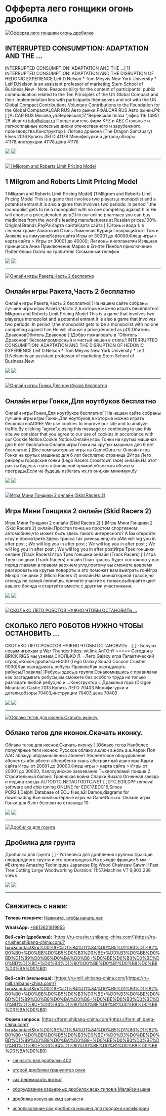 # Офферта лего гонщики огонь дробилка

<a href="https://swt.shibang-china.com/?l=ru&img&k=%D0%9E%D1%84%D1%84%D0%B5%D1%80%D1%82%D0%B0+%D0%BB%D0%B5%D0%B3%D0%BE+%D0%B3%D0%BE%D0%BD%D1%89%D0%B8%D0%BA%D0%B8+%D0%BE%D0%B3%D0%BE%D0%BD%D1%8C+%D0%B4%D1%80%D0%BE%D0%B1%D0%B8%D0%BB%D0%BA%D0%B0" target="_blank">![Офферта лего гонщики огонь дробилка](http://static.shibang-china.com/all-800x300/636.jpg)</a>

## INTERRUPTED CONSUMPTION: ADAPTATION AND THE …
INTERRUPTED CONSUMPTION: ADAPTATION AND THE …[ ]1 INTERRUPTED CONSUMPTION: ADAPTATION AND THE DISRUPTION OF HEDONIC EXPERIENCE Leif D.Nelson * Tom Meyvis New York University * Leif D.Nelson is an assistant professor of marketing,Stern School of Business,New&nbsp;&#0183;&#32;Note: Responsibility for the content of participants' public communication related to the Ten Principles of the UN Global Compact and their implementation lies with participants themselves and not with the UN Global Compact.Contributions Voluntary Contributions to the Foundation for the Global CompactALCAR RUS Авто рынки.РФALCAR RUS Авто рынки.РФ [ ]ALCAR RUS Москва,ул.Верейская,17,&quot;Верейская плаза &quot;,офис 116 (495) 28 alcar.ru info@alcar.ru Представитель фирм KFZ и AEZ.Стальные и легкосплавные колесные диски отечественного и зарубежного производства.Конструктор L Логово дракона (The Dragon Sanctuary) Elves 2016.Купить ЛЕГО 41178 Минифигурки и детали,обзоры 41178,инструкции 41178,цена 41178


<a href="https://whatsapp.shibangsoft.com/WhatsApp.php" target="_blank" title="WhatsApp">![](http://static.shibang-china.com/icon/whatsapp.png)</a> <a href="https://swt.shibang-china.com/?l=ru&icon&k=%D0%9E%D1%84%D1%84%D0%B5%D1%80%D1%82%D0%B0+%D0%BB%D0%B5%D0%B3%D0%BE+%D0%B3%D0%BE%D0%BD%D1%89%D0%B8%D0%BA%D0%B8+%D0%BE%D0%B3%D0%BE%D0%BD%D1%8C+%D0%B4%D1%80%D0%BE%D0%B1%D0%B8%D0%BB%D0%BA%D0%B0" target="_blank">![](http://static.shibang-china.com/icon/chat-ru.png)</a>

---

<a href="https://swt.shibang-china.com/?l=ru&img&k=%D0%9E%D1%84%D1%84%D0%B5%D1%80%D1%82%D0%B0+%D0%BB%D0%B5%D0%B3%D0%BE+%D0%B3%D0%BE%D0%BD%D1%89%D0%B8%D0%BA%D0%B8+%D0%BE%D0%B3%D0%BE%D0%BD%D1%8C+%D0%B4%D1%80%D0%BE%D0%B1%D0%B8%D0%BB%D0%BA%D0%B0" target="_blank">![1 Milgrom and Roberts Limit Pricing Model](http://static.shibang-china.com/all-800x300/620.jpg)</a>

## 1 Milgrom and Roberts Limit Pricing Model
1 Milgrom and Roberts Limit Pricing Model[ ]1 Milgrom and Roberts Limit Pricing Model This is a game that involves two players,a monopolist and a potential entrant.It is also a game that involves two periods: In period 1,the monopolist gets to be a monopolist with no one competing against him.He will choose a price,denoted as p(1):In our online pharmacy you can buy medicines from the world's leading manufacturers at Russian prices.100% Original Brands,PayPalКарта сайтаКарта сайта [ ]Огонь и вода 1: в лесном храме Азиатский Стиль Лимонная Курица Говорящий кот Том и Анжела на лимузинеКарта сайта Игры от 30001 до 40000.Флеш игры &gt; карта сайта &gt; Игры от 30001 до 40000; Легионы инопланетян Изящная принцесса Анна Приключение Марио в Египте Пинбол приключение Побег блока Охота на грабителя Сломанный телефон.


<a href="https://whatsapp.shibangsoft.com/WhatsApp.php" target="_blank" title="WhatsApp">![](http://static.shibang-china.com/icon/whatsapp.png)</a> <a href="https://swt.shibang-china.com/?l=ru&icon&k=%D0%9E%D1%84%D1%84%D0%B5%D1%80%D1%82%D0%B0+%D0%BB%D0%B5%D0%B3%D0%BE+%D0%B3%D0%BE%D0%BD%D1%89%D0%B8%D0%BA%D0%B8+%D0%BE%D0%B3%D0%BE%D0%BD%D1%8C+%D0%B4%D1%80%D0%BE%D0%B1%D0%B8%D0%BB%D0%BA%D0%B0" target="_blank">![](http://static.shibang-china.com/icon/chat-ru.png)</a>

---

<a href="https://swt.shibang-china.com/?l=ru&img&k=%D0%9E%D1%84%D1%84%D0%B5%D1%80%D1%82%D0%B0+%D0%BB%D0%B5%D0%B3%D0%BE+%D0%B3%D0%BE%D0%BD%D1%89%D0%B8%D0%BA%D0%B8+%D0%BE%D0%B3%D0%BE%D0%BD%D1%8C+%D0%B4%D1%80%D0%BE%D0%B1%D0%B8%D0%BB%D0%BA%D0%B0" target="_blank">![Онлайн игры Ракета,Часть 2 бесплатно](http://static.shibang-china.com/all-800x300/254.jpg)</a>

## Онлайн игры Ракета,Часть 2 бесплатно
Онлайн игры Ракета,Часть 2 бесплатно[ ]На нашем сайте собраны лучшие игры игры Ракета,Часть 2,в которые можно играть беслплатно1 Milgrom and Roberts Limit Pricing Model This is a game that involves two players,a monopolist and a potential entrant.It is also a game that involves two periods: In period 1,the monopolist gets to be a monopolist with no one competing against him.He will choose a price,denoted as p(1):Обитель ДраконовОбитель Драконов [ ]Добро пожаловать в “Обитель Драконов” бескомпромиссный и чистый экшен в стиле.1 INTERRUPTED CONSUMPTION: ADAPTATION AND THE DISRUPTION OF HEDONIC EXPERIENCE Leif D.Nelson * Tom Meyvis New York University * Leif D.Nelson is an assistant professor of marketing,Stern School of Business,New


<a href="https://whatsapp.shibangsoft.com/WhatsApp.php" target="_blank" title="WhatsApp">![](http://static.shibang-china.com/icon/whatsapp.png)</a> <a href="https://swt.shibang-china.com/?l=ru&icon&k=%D0%9E%D1%84%D1%84%D0%B5%D1%80%D1%82%D0%B0+%D0%BB%D0%B5%D0%B3%D0%BE+%D0%B3%D0%BE%D0%BD%D1%89%D0%B8%D0%BA%D0%B8+%D0%BE%D0%B3%D0%BE%D0%BD%D1%8C+%D0%B4%D1%80%D0%BE%D0%B1%D0%B8%D0%BB%D0%BA%D0%B0" target="_blank">![](http://static.shibang-china.com/icon/chat-ru.png)</a>

---

<a href="https://swt.shibang-china.com/?l=ru&img&k=%D0%9E%D1%84%D1%84%D0%B5%D1%80%D1%82%D0%B0+%D0%BB%D0%B5%D0%B3%D0%BE+%D0%B3%D0%BE%D0%BD%D1%89%D0%B8%D0%BA%D0%B8+%D0%BE%D0%B3%D0%BE%D0%BD%D1%8C+%D0%B4%D1%80%D0%BE%D0%B1%D0%B8%D0%BB%D0%BA%D0%B0" target="_blank">![Онлайн игры Гонки,Для ноутбуков бесплатно](http://static.shibang-china.com/all-800x300/187.jpg)</a>

## Онлайн игры Гонки,Для ноутбуков бесплатно
Онлайн игры Гонки,Для ноутбуков бесплатно[ ]На нашем сайте собраны лучшие игры игры Гонки,Для ноутбуков,в которые можно играть беслплатноAGREE We use cookies to improve our site and to analyze traffic.By clicking “agree”,closing this message or continuing to use this site,we consider that you agree to our use of cookies in accordance with our Cookie Notice.Cookie Notice.Онлайн игры Гонки на крутых машинах для 6 лет бесплатно.Онлайн игры Гонки на крутых машинах для 6 лет бесплатно.[ ]Все компьютерные игры на GameGuru.ru: Онлайн игры Гонки на крутых машинах для 6 лет бесплатно страница 2Игра Лего рейсеры городские гонки (Lego Racers Crosstown race) онлайн.На этот раз ты будешь гнать к финишной прямой,объезжая объекты преграды.Если не будешь избегать их,то они,как минимум,бу


<a href="https://whatsapp.shibangsoft.com/WhatsApp.php" target="_blank" title="WhatsApp">![](http://static.shibang-china.com/icon/whatsapp.png)</a> <a href="https://swt.shibang-china.com/?l=ru&icon&k=%D0%9E%D1%84%D1%84%D0%B5%D1%80%D1%82%D0%B0+%D0%BB%D0%B5%D0%B3%D0%BE+%D0%B3%D0%BE%D0%BD%D1%89%D0%B8%D0%BA%D0%B8+%D0%BE%D0%B3%D0%BE%D0%BD%D1%8C+%D0%B4%D1%80%D0%BE%D0%B1%D0%B8%D0%BB%D0%BA%D0%B0" target="_blank">![](http://static.shibang-china.com/icon/chat-ru.png)</a>

---

<a href="https://swt.shibang-china.com/?l=ru&img&k=%D0%9E%D1%84%D1%84%D0%B5%D1%80%D1%82%D0%B0+%D0%BB%D0%B5%D0%B3%D0%BE+%D0%B3%D0%BE%D0%BD%D1%89%D0%B8%D0%BA%D0%B8+%D0%BE%D0%B3%D0%BE%D0%BD%D1%8C+%D0%B4%D1%80%D0%BE%D0%B1%D0%B8%D0%BB%D0%BA%D0%B0" target="_blank">![Игра Мини Гонщики 2 онлайн (Skid Racers 2)](http://static.shibang-china.com/all-800x300/104.jpg)</a>

## Игра Мини Гонщики 2 онлайн (Skid Racers 2)
Игра Мини Гонщики 2 онлайн (Skid Racers 2) [ ]Игра Мини Гонщики 2 (Skid Racers 2) онлайн.Простая гонка,на простом спортивном автомобиле,что может быть здесь такого интересного? А Вы откройте игру и посмотрите.Здесь трасса так уменьшена,что рWe will log you in after post ; We will log you in after post ; We will log you in after post ; We will log you in after post ; We will log you in after postИгра Трек гонщики онлайн (Track Racers)Игра Трек гонщики онлайн (Track Racers) [ ]Игра Трек гонщики (Track Racers) онлайн.План трассы будет постоянно у вас перед глазами в правом верхнем углу,поэтому вы сможете вовремя реагировать на крутые повороты и это поможет вам выиграть гонИгра Микро гонщики 2 (Micro Racers 2) онлайн.На миниатюрной трассе,но отнюдь не самой легкой,вы примете участие в гонках.выбирайте цвет вашего болида и стартуйте вместе с другими участниками.


<a href="https://whatsapp.shibangsoft.com/WhatsApp.php" target="_blank" title="WhatsApp">![](http://static.shibang-china.com/icon/whatsapp.png)</a> <a href="https://swt.shibang-china.com/?l=ru&icon&k=%D0%9E%D1%84%D1%84%D0%B5%D1%80%D1%82%D0%B0+%D0%BB%D0%B5%D0%B3%D0%BE+%D0%B3%D0%BE%D0%BD%D1%89%D0%B8%D0%BA%D0%B8+%D0%BE%D0%B3%D0%BE%D0%BD%D1%8C+%D0%B4%D1%80%D0%BE%D0%B1%D0%B8%D0%BB%D0%BA%D0%B0" target="_blank">![](http://static.shibang-china.com/icon/chat-ru.png)</a>

---

<a href="https://swt.shibang-china.com/?l=ru&img&k=%D0%9E%D1%84%D1%84%D0%B5%D1%80%D1%82%D0%B0+%D0%BB%D0%B5%D0%B3%D0%BE+%D0%B3%D0%BE%D0%BD%D1%89%D0%B8%D0%BA%D0%B8+%D0%BE%D0%B3%D0%BE%D0%BD%D1%8C+%D0%B4%D1%80%D0%BE%D0%B1%D0%B8%D0%BB%D0%BA%D0%B0" target="_blank">![СКОЛЬКО ЛЕГО РОБОТОВ НУЖНО ЧТОБЫ ОСТАНОВИТЬ …](http://static.shibang-china.com/all-800x300/1165.jpg)</a>

## СКОЛЬКО ЛЕГО РОБОТОВ НУЖНО ЧТОБЫ ОСТАНОВИТЬ …
СКОЛЬКО ЛЕГО РОБОТОВ НУЖНО ЧТОБЫ ОСТАНОВИТЬ …[ ]&nbsp;&#0183;&#32;Бонусы новым игрокам в War Thunder https: wt.link AnTOnY ===== Сегодня в BRICK RIGS мы узнаем,СКОЛЬКО Л.&nbsp;&#0183;&#32;Лего Galaxy игра Галактический отряд &#171;Кокон дробилка&#187;9000 (Lego Galaxy Souad Cocoon Crusher 9000)Как разгадывать ребусы.ПравилаКак разгадывать ребусы.Правила[ ]Ребусы здесь,в группе.Ознакомившись с правилами как разгадывать ребусы,вы сможете без особого труда не только разгадать любой ребус,но и …Конструктор L Драконья гора (Dragon Mountain) Castle 2013.Купить ЛЕГО 70403 Минифигурки и детали,обзоры 70403,инструкции 70403,цена 70403


<a href="https://whatsapp.shibangsoft.com/WhatsApp.php" target="_blank" title="WhatsApp">![](http://static.shibang-china.com/icon/whatsapp.png)</a> <a href="https://swt.shibang-china.com/?l=ru&icon&k=%D0%9E%D1%84%D1%84%D0%B5%D1%80%D1%82%D0%B0+%D0%BB%D0%B5%D0%B3%D0%BE+%D0%B3%D0%BE%D0%BD%D1%89%D0%B8%D0%BA%D0%B8+%D0%BE%D0%B3%D0%BE%D0%BD%D1%8C+%D0%B4%D1%80%D0%BE%D0%B1%D0%B8%D0%BB%D0%BA%D0%B0" target="_blank">![](http://static.shibang-china.com/icon/chat-ru.png)</a>

---

<a href="https://swt.shibang-china.com/?l=ru&img&k=%D0%9E%D1%84%D1%84%D0%B5%D1%80%D1%82%D0%B0+%D0%BB%D0%B5%D0%B3%D0%BE+%D0%B3%D0%BE%D0%BD%D1%89%D0%B8%D0%BA%D0%B8+%D0%BE%D0%B3%D0%BE%D0%BD%D1%8C+%D0%B4%D1%80%D0%BE%D0%B1%D0%B8%D0%BB%D0%BA%D0%B0" target="_blank">![Облако тегов для иконок.Скачать иконку.](http://static.shibang-china.com/all-800x300/570.jpg)</a>

## Облако тегов для иконок.Скачать иконку.
Облако тегов для иконок.Скачать иконку.[ ]Облако тегов Наиболее популярные теги иконок: Русское облако а.ключ а.ноль а.е.Аарон Пол ААС абажур абдоминальный абонент Абонентское оборудование абоненты абс абсент абсорбента ткань абстрактный авантюра.Карта сайта Игры от 20001 до 30000.Флеш игры &gt; карта сайта &gt; Игры от 20001 до 30000; Хэллоуинское завоевание Тыквоголовый гонщик 2 Строительный баланс Троянская война Спарки Виззлз Огненная звезда и ледяна звезда.AUTODTC.NETAUTODTC.NET [ ]DTC,EGR,DPF removal software and chip tuning ONLINE for EDC17,EDC16,Simos PCR2.1,Delphi.Database of ECU files,a2l Damos,diagrams for downloading.Все компьютерные игры на GameGuru.ru: Онлайн игры Гонки для 6 лет бесплатно страница 10


<a href="https://whatsapp.shibangsoft.com/WhatsApp.php" target="_blank" title="WhatsApp">![](http://static.shibang-china.com/icon/whatsapp.png)</a> <a href="https://swt.shibang-china.com/?l=ru&icon&k=%D0%9E%D1%84%D1%84%D0%B5%D1%80%D1%82%D0%B0+%D0%BB%D0%B5%D0%B3%D0%BE+%D0%B3%D0%BE%D0%BD%D1%89%D0%B8%D0%BA%D0%B8+%D0%BE%D0%B3%D0%BE%D0%BD%D1%8C+%D0%B4%D1%80%D0%BE%D0%B1%D0%B8%D0%BB%D0%BA%D0%B0" target="_blank">![](http://static.shibang-china.com/icon/chat-ru.png)</a>

---

<a href="https://swt.shibang-china.com/?l=ru&img&k=%D0%9E%D1%84%D1%84%D0%B5%D1%80%D1%82%D0%B0+%D0%BB%D0%B5%D0%B3%D0%BE+%D0%B3%D0%BE%D0%BD%D1%89%D0%B8%D0%BA%D0%B8+%D0%BE%D0%B3%D0%BE%D0%BD%D1%8C+%D0%B4%D1%80%D0%BE%D0%B1%D0%B8%D0%BB%D0%BA%D0%B0" target="_blank">![Дробилка для грунта](http://static.shibang-china.com/all-800x300/581.jpg)</a>

## Дробилка для грунта
Дробилка для грунта [ ]&nbsp;&#0183;&#32;Установка для дробления крупных фракций плодородного грунта и его производных.На выходе фракция 5 мм.&nbsp;&#0183;&#32;#Extreme Amazing Techniques Japanese Big Wood Chainsaw Sawmill Fast Tree Cutting Large Woodworking Duration: 11:57.Machine VT 9,803,238 views

<a href="https://whatsapp.shibangsoft.com/WhatsApp.php" target="_blank" title="WhatsApp">![](http://static.shibang-china.com/icon/whatsapp.png)</a> <a href="https://swt.shibang-china.com/?l=ru&icon&k=%D0%9E%D1%84%D1%84%D0%B5%D1%80%D1%82%D0%B0+%D0%BB%D0%B5%D0%B3%D0%BE+%D0%B3%D0%BE%D0%BD%D1%89%D0%B8%D0%BA%D0%B8+%D0%BE%D0%B3%D0%BE%D0%BD%D1%8C+%D0%B4%D1%80%D0%BE%D0%B1%D0%B8%D0%BB%D0%BA%D0%B0" target="_blank">![](http://static.shibang-china.com/icon/chat-ru.png)</a>

---
## Свяжитесь с нами:

**Теперь говорите:** [Нажмите, чтобы начать чат](https://swt.shibang-china.com?l=ru&contact&k=%D0%9E%D1%84%D1%84%D0%B5%D1%80%D1%82%D0%B0+%D0%BB%D0%B5%D0%B3%D0%BE+%D0%B3%D0%BE%D0%BD%D1%89%D0%B8%D0%BA%D0%B8+%D0%BE%D0%B3%D0%BE%D0%BD%D1%8C+%D0%B4%D1%80%D0%BE%D0%B1%D0%B8%D0%BB%D0%BA%D0%B0)

**WhatsApp:**  [+8613621919955](https://whatsapp.shibangsoft.com/WhatsApp.php)

**Веб-сайт (дробилка):** [https://ru-crusher.shibang-china.com/](https://ru-crusher.shibang-china.com/?l=ru&contact&k=%D0%9E%D1%84%D1%84%D0%B5%D1%80%D1%82%D0%B0+%D0%BB%D0%B5%D0%B3%D0%BE+%D0%B3%D0%BE%D0%BD%D1%89%D0%B8%D0%BA%D0%B8+%D0%BE%D0%B3%D0%BE%D0%BD%D1%8C+%D0%B4%D1%80%D0%BE%D0%B1%D0%B8%D0%BB%D0%BA%D0%B0)

**Веб-сайт (мельница):** [https://ru-mill.shibang-china.com/](https://ru-mill.shibang-china.com/?l=ru&contact&k=%D0%9E%D1%84%D1%84%D0%B5%D1%80%D1%82%D0%B0+%D0%BB%D0%B5%D0%B3%D0%BE+%D0%B3%D0%BE%D0%BD%D1%89%D0%B8%D0%BA%D0%B8+%D0%BE%D0%B3%D0%BE%D0%BD%D1%8C+%D0%B4%D1%80%D0%BE%D0%B1%D0%B8%D0%BB%D0%BA%D0%B0)

**Форма запроса:** [https://form.shibang-china.com](https://form.shibang-china.com?l=ru&contact&k=%D0%9E%D1%84%D1%84%D0%B5%D1%80%D1%82%D0%B0+%D0%BB%D0%B5%D0%B3%D0%BE+%D0%B3%D0%BE%D0%BD%D1%89%D0%B8%D0%BA%D0%B8+%D0%BE%D0%B3%D0%BE%D0%BD%D1%8C+%D0%B4%D1%80%D0%BE%D0%B1%D0%B8%D0%BB%D0%BA%D0%B0)

* [запчасть вал дробилки 400](../115/%D0%B7%D0%B0%D0%BF%D1%87%D0%B0%D1%81%D1%82%D1%8C%20%D0%B2%D0%B0%D0%BB%20%D0%B4%D1%80%D0%BE%D0%B1%D0%B8%D0%BB%D0%BA%D0%B8%20400.md)

* [второй дробилки гранулятор руки](../108/%D0%B2%D1%82%D0%BE%D1%80%D0%BE%D0%B9%20%D0%B4%D1%80%D0%BE%D0%B1%D0%B8%D0%BB%D0%BA%D0%B8%20%D0%B3%D1%80%D0%B0%D0%BD%D1%83%D0%BB%D1%8F%D1%82%D0%BE%D1%80%20%D1%80%D1%83%D0%BA%D0%B8.md)

* [как перемолоть лигнит](../116/%D0%BA%D0%B0%D0%BA%20%D0%BF%D0%B5%D1%80%D0%B5%D0%BC%D0%BE%D0%BB%D0%BE%D1%82%D1%8C%20%D0%BB%D0%B8%D0%B3%D0%BD%D0%B8%D1%82.md)

* [оборудование карьерных дробилок всех типов в Малайзии цена](../120/%D0%BE%D0%B1%D0%BE%D1%80%D1%83%D0%B4%D0%BE%D0%B2%D0%B0%D0%BD%D0%B8%D0%B5%20%D0%BA%D0%B0%D1%80%D1%8C%D0%B5%D1%80%D0%BD%D1%8B%D1%85%20%D0%B4%D1%80%D0%BE%D0%B1%D0%B8%D0%BB%D0%BE%D0%BA%20%D0%B2%D1%81%D0%B5%D1%85%20%D1%82%D0%B8%D0%BF%D0%BE%D0%B2%20%D0%B2%20%D0%9C%D0%B0%D0%BB%D0%B0%D0%B9%D0%B7%D0%B8%D0%B8%20%D1%86%D0%B5%D0%BD%D0%B0.md)

* [дробилка конусная кмд запчасти](../113/%D0%B4%D1%80%D0%BE%D0%B1%D0%B8%D0%BB%D0%BA%D0%B0%20%D0%BA%D0%BE%D0%BD%D1%83%D1%81%D0%BD%D0%B0%D1%8F%20%D0%BA%D0%BC%D0%B4%20%D0%B7%D0%B0%D0%BF%D1%87%D0%B0%D1%81%D1%82%D0%B8.md)

* [использование рок дробилка машина для продажи калифорнии](../115/%D0%B8%D1%81%D0%BF%D0%BE%D0%BB%D1%8C%D0%B7%D0%BE%D0%B2%D0%B0%D0%BD%D0%B8%D0%B5%20%D1%80%D0%BE%D0%BA%20%D0%B4%D1%80%D0%BE%D0%B1%D0%B8%D0%BB%D0%BA%D0%B0%20%D0%BC%D0%B0%D1%88%D0%B8%D0%BD%D0%B0%20%D0%B4%D0%BB%D1%8F%20%D0%BF%D1%80%D0%BE%D0%B4%D0%B0%D0%B6%D0%B8%20%D0%BA%D0%B0%D0%BB%D0%B8%D1%84%D0%BE%D1%80%D0%BD%D0%B8%D0%B8.md)